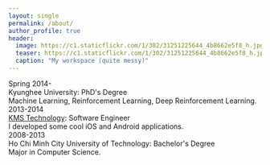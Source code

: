 ```yaml
---
layout: single
permalink: /about/
author_profile: true
header:
  image: https://c1.staticflickr.com/1/302/31251225644_4b8662e5f8_h.jpg
  teaser: https://c1.staticflickr.com/1/302/31251225644_4b8662e5f8_h.jpg
  caption: "My workspace (quite messy)"
---
```


<div class="container">
  <div id="timeline">
    <div class="timelineitem">
     <div class="tdate">Spring 2014-</div>
      <div class="ttitle">Kyunghee University: PhD's Degree</div>
      <div class="tdesc">Machine Learning, Reinforcement Learning, Deep Reinforcement Learning.</div>
    </div>
    <div class="timelineitem">
     <div class="tdate">2013-2014</div>
      <div class="ttitle"><a href="http://www.kms-technology.com/">KMS Technology</a>: Software Engineer</div>
      <div class="tdesc">I developed some cool iOS and Android applications.</div>
    </div>
    <div class="timelineitem">
      <div class="tdate">2008-2013
      </div>
      <div class="ttitle">Ho Chi Minh City University of Technology: Bachelor's Degree</div>
      <div class="tdesc">Major in Computer Science.</div>
    </div>
  </div>
</div>
